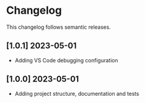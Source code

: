# Changelog

This changelog follows semantic releases.

## [1.0.1] 2023-05-01

- Adding VS Code debugging configuration

## [1.0.0] 2023-05-01

- Adding project structure, documentation and tests

